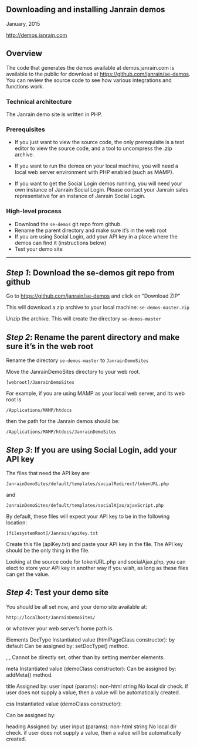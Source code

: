 ## Downloading and installing Janrain demos
January, 2015

http://demos.janrain.com

## Overview

The code that generates the demos available at demos.janrain.com is available
to the public for download at https://github.com/janrain/se-demos. You can
review the source code to see how various integrations and functions work.

### Technical architecture

The Janrain demo site is written in PHP.

### Prerequisites

* If you just want to view the source code, the only prerequisite is a text
  editor to view the source code, and a tool to uncompress the .zip archive.

* If you want to run the demos on your local machine, you will need a local web
  server environment with PHP enabled (such as MAMP).

* If you want to get the Social Login demos running, you will need your own
  instance of Janrain Social Login. Please contact your Janrain sales
  representative for an instance of Janrain Social Login.

### High-level process

* Download the `se-demos` git repo from github.
* Rename the parent directory and make sure it’s in the web root
* If you are using Social Login, add your API key in a place where the demos
  can find it (instructions below)
* Test your demo site

---

## *Step 1*: Download the se-demos git repo from github

Go to https://github.com/janrain/se-demos and click on "Download ZIP"

This will download a zip archive to your local machine: `se-demos-master.zip`

Unzip the archive. This will create the directory `se-demos-master`

## *Step 2*: Rename the parent directory and make sure it’s in the web root

Rename the directory `se-demos-master` to `JanrainDemoSites`

Move the JanrainDemoSites directory to your web root.

    [webroot]/JanrainDemoSites

For example, if you are using MAMP as your local web server, and its web root is

    /Applications/MAMP/htdocs

then the path for the Janrain demos should be:

    /Applications/MAMP/htdocs/JanrainDemoSites

## *Step 3*: If you are using Social Login, add your API key

The files that need the API key are:

    JanrainDemoSites/default/templates/socialRedirect/tokenURL.php

and

    JanrainDemoSites/default/templates/socialAjax/ajaxScript.php

By default, these files will expect your API key to be in the following location:

    [filesystemRoot]/Janrain/apiKey.txt

Create this file (apiKey.txt) and paste your API key in the file. The API key
should be the only thing in the file.

Looking at the source code for tokenURL.php and socialAjax.php, you can elect
to store your API key in another way if you wish, as long as these files can
get the value.

## *Step 4*: Test your demo site

You should be all set now, and your demo site available at:

    http://localhost/JanrainDemoSites/

or whatever your web server’s home path is.

Elements
DocType
Instantiated value (htmlPageClass constructor):
    <!DOCTYPE html> by default
Can be assigned by:
    setDocType() method.

<HTML>, <head>, <body>
Cannot be directly set, other than by setting member elements.

meta
Instantiated value (demoClass constructor):
    <meta charset='utf-8'/>
    <meta name='viewport' content='width=device-width, initial-scale=1'>
Can be assigned by:
    addMeta() method.

title
Assigned by:
    user input (params): non-html string
    No local dir check.
    if user does not supply a value, then a value will be automatically created.

css
Instantiated value (demoClass constructor):
    <link rel='stylesheet' href='/JanrainDemoSites/default/styles/screen.css'>

Can be assigned by:

heading
Assigned by:
    user input (params): non-html string
    No local dir check.
    if user does not supply a value, then a value will be automatically created.
